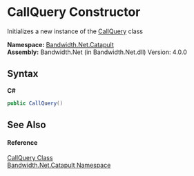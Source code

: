 ﻿# CallQuery Constructor 
 

Initializes a new instance of the <a href ="T_Bandwidth_Net_Catapult_CallQuery.md">CallQuery</a> class

**Namespace:**&nbsp;<a href ="N_Bandwidth_Net_Catapult.md">Bandwidth.Net.Catapult</a><br />**Assembly:**&nbsp;Bandwidth.Net (in Bandwidth.Net.dll) Version: 4.0.0

## Syntax

**C#**<br />
``` C#
public CallQuery()
```


## See Also


#### Reference
<a href ="T_Bandwidth_Net_Catapult_CallQuery.md">CallQuery Class</a><br /><a href ="N_Bandwidth_Net_Catapult.md">Bandwidth.Net.Catapult Namespace</a><br />